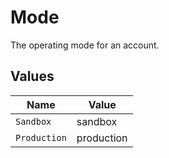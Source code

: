 # Mode

The operating mode for an account.


## Values

| Name         | Value        |
| ------------ | ------------ |
| `Sandbox`    | sandbox      |
| `Production` | production   |
